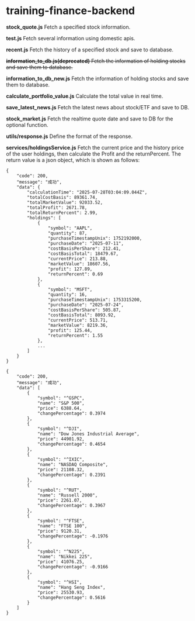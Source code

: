 # training-finance-backend

**stock_quote.js** Fetch a specified stock information.

**test.js** Fetch several information using domestic apis.

**recent.js** Fetch the history of a specified stock and save to database.

~~**information_to_db.js(deprecated)** Fetch the information of holding stocks and save them to database.~~

**information_to_db_new.js** Fetch the information of holding stocks and save them to database.

**calculate_portfolio_value.js** Calculate the total value in real time.

**save_latest_news.js** Fetch the latest news about stock/ETF and save to DB.

**stock_market.js** Fetch the realtime quote date and save to DB for the optional function.

**utils/response.js** Define the format of the response.

**services/holdingsService.js** Fetch the current price and the history price of the user holdings, then calculate the Profit and the returnPercent.
The return value is a json object, which is shown as follows:
```
{
    "code": 200,
    "message": "成功",
    "data": {
        "calculationTime": "2025-07-28T03:04:09.044Z",
        "totalCostBasis": 89361.74,
        "totalMarketValue": 92033.52,
        "totalProfit": 2671.78,
        "totalReturnPercent": 2.99,
        "holdings": [
            {
                "symbol": "AAPL",
                "quantity": 87,
                "purchaseTimestampUnix": 1752192000,
                "purchaseDate": "2025-07-11",
                "costBasisPerShare": 212.41,
                "costBasisTotal": 18479.67,
                "currentPrice": 213.88,
                "marketValue": 18607.56,
                "profit": 127.89,
                "returnPercent": 0.69
            },
            {
                "symbol": "MSFT",
                "quantity": 16,
                "purchaseTimestampUnix": 1753315200,
                "purchaseDate": "2025-07-24",
                "costBasisPerShare": 505.87,
                "costBasisTotal": 8093.92,
                "currentPrice": 513.71,
                "marketValue": 8219.36,
                "profit": 125.44,
                "returnPercent": 1.55
            },
            ...
        ]
    }
}
```
```
{
    "code": 200,
    "message": "成功",
    "data": [
        {
            "symbol": "^GSPC",
            "name": "S&P 500",
            "price": 6388.64,
            "changePercentage": 0.3974
        },
        {
            "symbol": "^DJI",
            "name": "Dow Jones Industrial Average",
            "price": 44901.92,
            "changePercentage": 0.4654
        },
        {
            "symbol": "^IXIC",
            "name": "NASDAQ Composite",
            "price": 21108.32,
            "changePercentage": 0.2391
        },
        {
            "symbol": "^RUT",
            "name": "Russell 2000",
            "price": 2261.07,
            "changePercentage": 0.3967
        },
        {
            "symbol": "^FTSE",
            "name": "FTSE 100",
            "price": 9120.31,
            "changePercentage": -0.1976
        },
        {
            "symbol": "^N225",
            "name": "Nikkei 225",
            "price": 41076.25,
            "changePercentage": -0.9166
        },
        {
            "symbol": "^HSI",
            "name": "Hang Seng Index",
            "price": 25530.93,
            "changePercentage": 0.5616
        }
    ]
}
```
